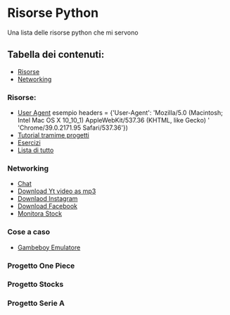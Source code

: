 # Risorse Python

Una lista delle risorse python che mi servono

## Tabella dei contenuti:
- [Risorse](risorse)
- [Networking](networking)

### Risorse:
- [User Agent](http://www.useragentstring.com/pages/useragentstring.php?name=Chrome)
esempio headers = {'User-Agent': 'Mozilla/5.0 (Macintosh; Intel Mac OS X 10_10_1) AppleWebKit/537.36 (KHTML, like Gecko) '
                             'Chrome/39.0.2171.95 Safari/537.36'})
- [Tutorial tramime progetti](https://github.com/tuvtran/project-based-learning/blob/master/README.md#python)
- [Esercizi](https://rosettacode.org/wiki/Category:Python)
- [Lista di tutto](https://awesome-python.com/)

### Networking
- [Chat](https://github.com/MysteryCoder456/PythonChatCLI/blob/master/server.py)
- [Download Yt video as mp3](https://gist.github.com/Shell1500/d8516351513ac5f89283ccd905637837)
- [Downlaod Instagram](https://github.com/sameera-madushan/InstaSave)
- [Download Facebook](https://github.com/sameera-madushan/Facebook-Video-Downloader)
- [Monitora Stock](https://github.com/jkwill87/stonky)

### Cose a caso
- [Gambeboy Emulatore](https://github.com/Baekalfen/PyBoy)

### Progetto One Piece



### Progetto Stocks


### Progetto Serie A
